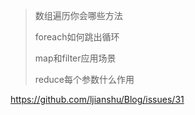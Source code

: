 > 数组遍历你会哪些方法
>
> foreach如何跳出循环
>
> map和filter应用场景
>
> reduce每个参数什么作用

https://github.com/ljianshu/Blog/issues/31